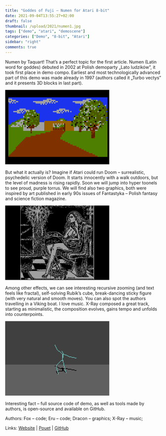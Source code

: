```yaml
---
title: "Goddes of Fuji – Numen for Atari 8-bit"
date: 2021-09-04T13:55:27+02:00
draft: false
thumbnail: /upload/2021/numen1.jpg
tags: ["demo", "atari", "demoscene"]
categories: ["Demo", "8-bit", "Atari"]
sidebar: "right"
comments: true
---
```



Numen by Taquart! That’s a perfect topic for the first article. Numen (Latin word for goddes) debuted in 2002 at Polish demoparty „Lato ludzików”, it took first place in demo compo. Earliest and most technologically advanced part of this demo was made already in 1997 (authors called it „Turbo vectys” and it presents 3D blocks in last part).
  
<img src="/upload/2021/numen2.png" alt="Numen demo by Taquart for 8-bit Atari screenshot" class="post_img_center">  
  
But what it actually is? Imagine if Atari could run Doom – surrealistic, psychedelic version of Doom. It starts innocently with a walk outdoors, but the level of madness is rising rapidly. Soon we will jump into hyper toonels to see proud, purple torrus. We will find also two graphics, both were inspired by art published in early 90s issues of Fantastyka – Polish fantasy and science fiction magazine. 

<img src="/upload/2021/numen3.png" alt="Numen demo by Taquart for 8-bit Atari screenshot" class="post_img_center">  

Among other effects, we can see interesting recursive zooming (and text feels like fractal), self-solving Rubik’s cube, break-dancing sticky figure (with very natural and smooth moves). You can also spot the authors travelling in a Viking boat.
I love music. X-Ray composed a great track, starting as minimalistic, the composition evolves, gains tempo and unfolds into counterpoints.
  
<img src="/upload/2021/numen4.png" alt="Numen demo by Taquart for 8-bit Atari screenshot" class="post_img_center">  

Interesting fact – full source code of demo, as well as tools made by authors, is open-source and available on GitHub. 



Authors: Fox – code; Eru – code; Dracon – graphics; X-Ray – music;

Links: [Website](http://numen.scene.pl/) | [Pouet](https://www.pouet.net/prod.php?which=9044) | [GitHub](https://github.com/pfusik/numen)